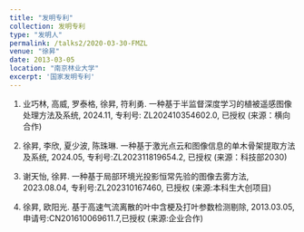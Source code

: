 ```yaml
---
title: "发明专利"
collection: 发明专利
type: "发明人"
permalink: /talks2/2020-03-30-FMZL
venue: "徐昇"
date: 2013-03-05
location: "南京林业大学"
excerpt: '国家发明专利'
---
```



1. 业巧林, 高威, 罗泰格, 徐昇, 符利勇. 一种基于半监督深度学习的植被遥感图像处理方法及系统, 2024.11, 专利号: ZL202410354602.0, 已授权 (来源：横向合作)

1. 徐昇, 李欣, 夏少波, 陈珠琳. 一种基于激光点云和图像信息的单木骨架提取方法及系统, 2024.05, 专利号:ZL202311819654.2, 已授权 (来源：科技部2030)

1. 谢天怡, 徐昇. 一种基于局部环境光投影恒常先验的图像去雾方法, 2023.08.04, 专利号:ZL202310167460, 已授权 (来源:本科生大创项目)


1. 徐昇, 欧阳光. 基于高速气流离散的叶中含梗及打叶参数检测剔除, 2013.03.05, 申请号:CN201610069611.7,已授权 (来源:企业合作)
